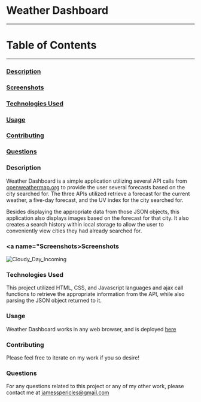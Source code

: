 # Weather Dashboard

---

# Table of Contents

---

### [Description](#Description)

### [Screenshots](#Screenshots)

### [Technologies Used](#Technologies-Used)

### [Usage](#Usage)

### [Contributing](#Contributing)

### [Questions](#Questions)

### <a name="Description"></a>Description

Weather Dashboard is a simple application utilizing several API calls from [openweathermap.org](openweathermap.org) to provide the user several forecasts based on the city searched for. The three APIs utilized retrieve a forecast for the current weather, a five-day forecast, and the UV index for the city searched for.

Besides displaying the appropriate data from those JSON objects, this application also displays images based on the forecast for that city. It also creates a search history within local storage to allow the user to conveniently view cities they had already searched for.

### <a name="Screenshots></a>Screenshots

![Cloudy_Day_Incoming](Week-06/Screenshots/Cloudy_week_incoming.png)

### <a name="Technologies-Used"></a>Technologies Used

This project utilized HTML, CSS, and Javascript languages and ajax call functions to retrieve the appropriate information from the API, while also parsing the JSON object returned to it.

### <a name="Usage"></a>Usage

Weather Dashboard works in any web browser, and is deployed [here](https://jamespericles.github.io/Weather-Dashboard/)

### <a name="Contributing"></a>Contributing

Please feel free to iterate on my work if you so desire!

### <a name="Questions"></a>Questions

For any questions related to this project or any of my other work, please contact me at jamesspericles@gmail.com
